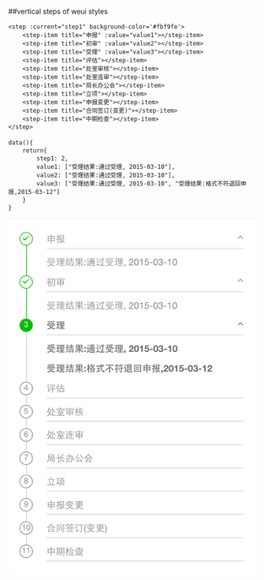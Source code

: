##vertical steps of weui styles
```
<step :current="step1" background-color='#fbf9fe'>
    <step-item title="申报" :value="value1"></step-item>
    <step-item title="初审" :value="value2"></step-item>
    <step-item title="受理" :value="value3"></step-item>
    <step-item title="评估"></step-item>
    <step-item title="处室审核"></step-item>
    <step-item title="处室连审"></step-item>
    <step-item title="局长办公会"></step-item>
    <step-item title="立项"></step-item>
    <step-item title="申报变更"></step-item>
    <step-item title="合同签订(变更)"></step-item>
    <step-item title="中期检查"></step-item>
</step>

data(){
    return{
        step1: 2,
        value1: ["受理结果:通过受理, 2015-03-10"],
        value2: ["受理结果:通过受理, 2015-03-10"],
        value3: ["受理结果:通过受理, 2015-03-10", "受理结果:格式不符退回申报,2015-03-12"]
    }
}
```
![](https://github.com/NexusLee/vue-step/blob/master/screenshot/E3341B94-DFCA-4BB7-9FCC-2FEFA33097D7.png)
